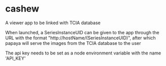 # cashew
A viewer app to be linked with TCIA database

When launched, a SeriesInstanceUID can be given to the app through the URL with the format "http://hostName/(SeriesInstanceUID)", after which papaya will serve the images from the TCIA database to the user

The api key needs to be set as a node environment variable with the name 'API_KEY'